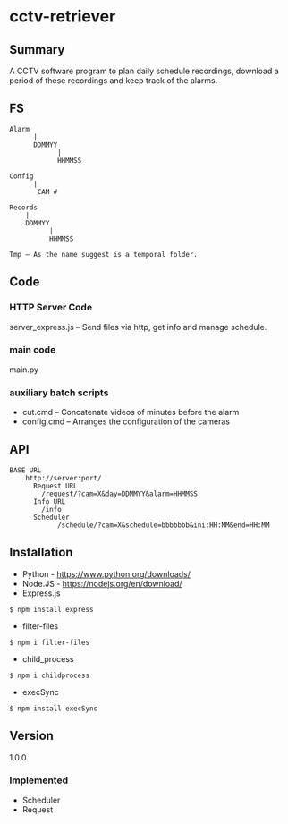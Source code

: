 # cctv-retriever
## Summary
A CCTV software program to plan daily schedule recordings, download a period of these recordings and keep track of the alarms.
## FS
	Alarm 
	      |
          DDMMYY
                |
                HHMMSS

	Config
	      |
	       CAM #

	Records
        |
        DDMMYY
              |
              HHMMSS

	Tmp – As the name suggest is a temporal folder.

## Code
### HTTP Server Code
server_express.js – Send files via http, get info and manage schedule.
### main code
main.py
### auxiliary batch scripts
- cut.cmd – Concatenate videos of minutes before the alarm
- config.cmd – Arranges the configuration of the cameras

## API 
	BASE URL 
		http://server:port/
		  Request URL
			/request/?cam=X&day=DDMMYY&alarm=HHMMSS
		  Info URL
			/info
		  Scheduler
		      	/schedule/?cam=X&schedule=bbbbbbb&ini:HH:MM&end=HH:MM

## Installation
* Python - https://www.python.org/downloads/
* Node.JS - https://nodejs.org/en/download/
* Express.js
```
$ npm install express
```
* filter-files
```
$ npm i filter-files
```
* child_process
```
$ npm i childprocess
```
* execSync
```
$ npm install execSync
```

## Version 
1.0.0
### Implemented
- Scheduler
- Request
